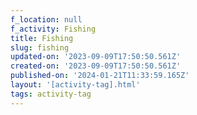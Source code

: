 ```yaml
---
f_location: null
f_activity: Fishing
title: Fishing
slug: fishing
updated-on: '2023-09-09T17:50:50.561Z'
created-on: '2023-09-09T17:50:50.561Z'
published-on: '2024-01-21T11:33:59.165Z'
layout: '[activity-tag].html'
tags: activity-tag
---
```



